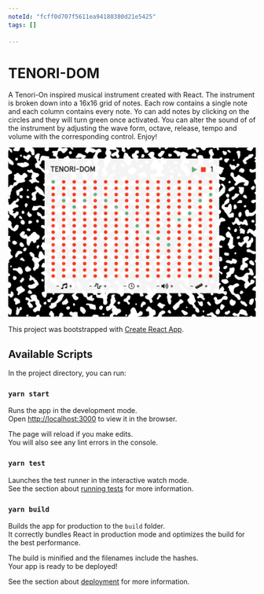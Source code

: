 ```yaml
---
noteId: "fcff0d707f5611ea94180380d21e5425"
tags: []

---
```



TENORI-DOM
==========

A Tenori-On inspired musical instrument created with React. The instrument is broken down 
into a 16x16 grid of notes. Each row contains a single note and each column contains every note. Yo can add notes by clicking on the circles and they will turn green once activated. You can alter the sound of of the instrument by adjusting the wave form, octave, release, tempo and volume with the corresponding control. Enjoy!

![DEMO IMAGE](./public/tenoriDOM.png)




This project was bootstrapped with [Create React App](https://github.com/facebook/create-react-app).

## Available Scripts

In the project directory, you can run:

### `yarn start`

Runs the app in the development mode.<br />
Open [http://localhost:3000](http://localhost:3000) to view it in the browser.

The page will reload if you make edits.<br />
You will also see any lint errors in the console.

### `yarn test`

Launches the test runner in the interactive watch mode.<br />
See the section about [running tests](https://facebook.github.io/create-react-app/docs/running-tests) for more information.

### `yarn build`

Builds the app for production to the `build` folder.<br />
It correctly bundles React in production mode and optimizes the build for the best performance.

The build is minified and the filenames include the hashes.<br />
Your app is ready to be deployed!

See the section about [deployment](https://facebook.github.io/create-react-app/docs/deployment) for more information.

